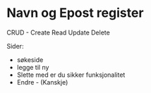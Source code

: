# Navn og Epost register

CRUD - Create Read Update Delete

Sider: 
- søkeside
- legge til ny
- Slette med er du sikker funksjonalitet
- Endre - (Kanskje)